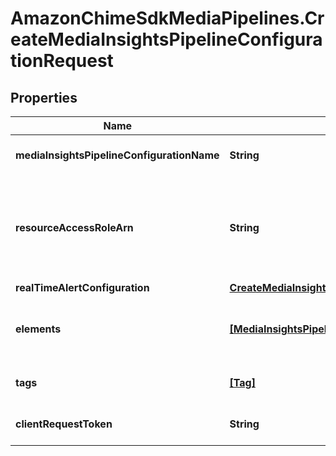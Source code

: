 # AmazonChimeSdkMediaPipelines.CreateMediaInsightsPipelineConfigurationRequest

## Properties

Name | Type | Description | Notes
------------ | ------------- | ------------- | -------------
**mediaInsightsPipelineConfigurationName** | **String** | The name of the media insights pipeline configuration. | 
**resourceAccessRoleArn** | **String** | The ARN of the role used by the service to access Amazon Web Services resources, including &lt;code&gt;Transcribe&lt;/code&gt; and &lt;code&gt;Transcribe Call Analytics&lt;/code&gt;, on the caller’s behalf. | 
**realTimeAlertConfiguration** | [**CreateMediaInsightsPipelineConfigurationRequestRealTimeAlertConfiguration**](CreateMediaInsightsPipelineConfigurationRequestRealTimeAlertConfiguration.md) |  | [optional] 
**elements** | [**[MediaInsightsPipelineConfigurationElement]**](MediaInsightsPipelineConfigurationElement.md) | The elements in the request, such as a processor for Amazon Transcribe or a sink for a Kinesis Data Stream. | 
**tags** | [**[Tag]**](Tag.md) | The tags assigned to the media insights pipeline configuration. | [optional] 
**clientRequestToken** | **String** | The unique identifier for the media insights pipeline configuration request. | [optional] 


